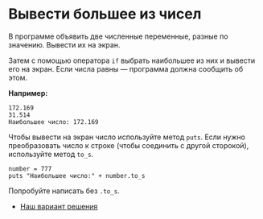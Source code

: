 # Вывести большее из чисел

В программе объявить две численные переменные, разные по значению. Вывести их на экран.

Затем с помощью оператора `if` выбрать наибольшее из них и вывести его на экран. Если числа равны — программа должна сообщить об этом.

**Например:**

```
172.169
31.514
Наибольшее число: 172.169
```

<div class="rubyrush-task-hint">

Чтобы вывести на экран число используйте метод `puts`. Если нужно преобразовать число к строке (чтобы соединить с другой сторокой), используйте метод `to_s`.

```
number = 777
puts "Наибольшее число:" + number.to_s
```

Попробуйте написать без `.to_s`.

</div>


<div class="rubyrush-task-answer">


<ul>
<li><a href="https://github.com/aristofun/rubyrush-path/blob/master/steps/if-variables-01/solution/biggest_number.rb" class="rubyrush-task-solution-link">Наш вариант решения</a></li></ul>

</div>
